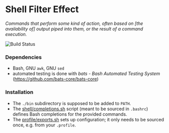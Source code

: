 # Shell Filter Effect

_Commands that perform some kind of action, often based on [the availability of] output piped into them, or the result of a command execution._

![Build Status](https://github.com/inkarkat/shell-filter-effect/actions/workflows/build.yml/badge.svg)

### Dependencies

* Bash, GNU `awk`, GNU `sed`
* automated testing is done with _bats - Bash Automated Testing System_ (https://github.com/bats-core/bats-core)

### Installation

* The `./bin` subdirectory is supposed to be added to `PATH`.
* The [shell/completions.sh](shell/completions.sh) script (meant to be sourced in `.bashrc`) defines Bash completions for the provided commands.
* The [profile/exports.sh](profile/exports.sh) sets up configuration; it only needs to be sourced once, e.g. from your `.profile`.
